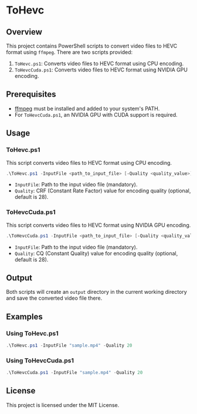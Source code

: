 # ToHevc

## Overview

This project contains PowerShell scripts to convert video files to HEVC format using `ffmpeg`. There are two scripts provided:

1. `ToHevc.ps1`: Converts video files to HEVC format using CPU encoding.
2. `ToHevcCuda.ps1`: Converts video files to HEVC format using NVIDIA GPU encoding.

## Prerequisites

- [ffmpeg](https://ffmpeg.org/download.html) must be installed and added to your system's PATH.
- For `ToHevcCuda.ps1`, an NVIDIA GPU with CUDA support is required.

## Usage

### ToHevc.ps1

This script converts video files to HEVC format using CPU encoding.

```powershell
.\ToHevc.ps1 -InputFile <path_to_input_file> [-Quality <quality_value>]
```

- `InputFile`: Path to the input video file (mandatory).
- `Quality`: CRF (Constant Rate Factor) value for encoding quality (optional, default is 28).

### ToHevcCuda.ps1

This script converts video files to HEVC format using NVIDIA GPU encoding.

```powershell
.\ToHevcCuda.ps1 -InputFile <path_to_input_file> [-Quality <quality_value>]
```

- `InputFile`: Path to the input video file (mandatory).
- `Quality`: CQ (Constant Quality) value for encoding quality (optional, default is 28).

## Output

Both scripts will create an `output` directory in the current working directory and save the converted video file there.

## Examples

### Using ToHevc.ps1

```powershell
.\ToHevc.ps1 -InputFile "sample.mp4" -Quality 20
```

### Using ToHevcCuda.ps1

```powershell
.\ToHevcCuda.ps1 -InputFile "sample.mp4" -Quality 20
```

## License

This project is licensed under the MIT License.